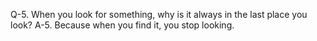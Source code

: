 Q-5. When you look for something, why is it always in the last place you look?
A-5. Because when you find it, you stop looking.